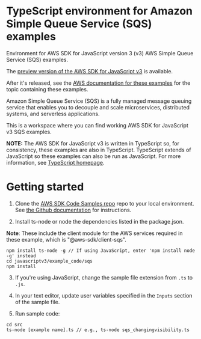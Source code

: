 # TypeScript environment for Amazon Simple Queue Service (SQS) examples
Environment for AWS SDK for JavaScript version 3 (v3) AWS Simple Queue Service (SQS) examples. 

The [preview version of the AWS SDK for JavaScript v3](https://github.com/aws/aws-sdk-js-v3) is available. 

After it's released, see the [AWS documentation for these examples](https://docs.aws.amazon.com/sdk-for-javascript/v3/developer-guide/sqs-examples.html) for the topic containing these examples.

Amazon Simple Queue Service (SQS) is a fully managed message queuing service that enables you to decouple and scale microservices, distributed systems, and serverless applications.

This is a workspace where you can find working AWS SDK for JavaScript v3 SQS examples. 

**NOTE:** The AWS SDK for JavaScript v3 is written in TypeScript so, for consistency, these examples are also in TypeScript. TypeScript extends of JavaScript so these examples can also be run as JavaScript. For more information, see [TypeScript homepage](https://www.typescriptlang.org/).

# Getting started

1. Clone the [AWS SDK Code Samples repo](https://github.com/awsdocs/aws-doc-sdk-examples) repo to your local environment. See [the Github documentation](https://docs.github.com/en/github/creating-cloning-and-archiving-repositories/cloning-a-repository) for instructions.

2. Install ts-node or node the dependencies listed in the package.json.

**Note**: These include the client module for the AWS services required in these example, 
which is "@aws-sdk/client-sqs".
```
npm install ts-node -g // If using JavaScript, enter 'npm install node -g' instead
cd javascriptv3/example_code/sqs
npm install
```
3. If you're using JavaScript, change the sample file extension from ```.ts``` to ```.js```.

4. In your text editor, update user variables specified in the ```Inputs``` section of the sample file.

5. Run sample code:
```
cd src
ts-node [example name].ts // e.g., ts-node sqs_changingvisibility.ts
```
